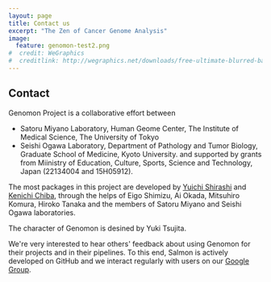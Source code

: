 ```yaml
---
layout: page
title: Contact us
excerpt: "The Zen of Cancer Genome Analysis"
image:
  feature: genomon-test2.png
#  credit: WeGraphics
#  creditlink: http://wegraphics.net/downloads/free-ultimate-blurred-background-pack/
---
```


Contact
-------

Genomon Project is a collaborative effort between 
- Satoru Miyano Laboratory, Human Geome Center, The Institute of Medical Science, The University of Tokyo 
- Seishi Ogawa Laboratory, Department of Pathology and Tumor Biology, Graduate School of Medicine, Kyoto University.
and supported by grants from Miinistry of Education, Culture, Sports, Science and Technology,
Japan (22134004 and 15H05912).
 

The most packages in this project are developed by [Yuichi Shirashi](https://github.com/friend1ws)
and [Kenichi Chiba](https://github.com/ken0-1n), through the helps of Eigo Shimizu, Ai Okada, Mitsuhiro Komura, Hiroko Tanaka
and the members of Satoru Miyano and Seishi Ogawa laboratories.

The character of Genomon is desined by Yuki Tsujita.

We're very interested to hear others' feedback about using Genomon for their
projects and in their pipelines.  To this end, Salmon is actively developed on
GitHub and we interact regularly with users on our [Google Group](http://ongen.us/SForum).
